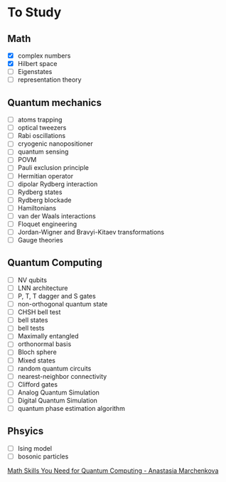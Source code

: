# To Study

## Math

* [X] complex numbers
* [X] Hilbert space
* [ ] Eigenstates
* [ ] representation theory

## Quantum mechanics

* [ ] atoms trapping
* [ ] optical tweezers
* [ ] Rabi oscillations
* [ ] cryogenic nanopositioner
* [ ] quantum sensing
* [ ] POVM
* [ ] Pauli exclusion principle
* [ ] Hermitian operator
* [ ] dipolar Rydberg interaction
* [ ] Rydberg states
* [ ] Rydberg blockade
* [ ] Hamiltonians
* [ ] van der Waals interactions
* [ ] Floquet engineering
* [ ] Jordan-Wigner and Bravyi-Kitaev transformations
* [ ] Gauge theories

## Quantum Computing

* [ ] NV qubits
* [ ] LNN architecture
* [ ] P, T, T dagger and S gates
* [ ] non-orthogonal quantum state
* [ ] CHSH bell test
* [ ] bell states
* [ ] bell tests
* [ ] Maximally entangled
* [ ] orthonormal basis
* [ ] Bloch sphere
* [ ] Mixed states
* [ ] random quantum circuits
* [ ] nearest-neighbor connectivity
* [ ] Clifford gates
* [ ] Analog Quantum Simulation
* [ ] Digital Quantum Simulation
* [ ] quantum phase estimation algorithm

## Phsyics

* [ ] Ising model
* [ ] bosonic particles

[Math Skills You Need for Quantum Computing - Anastasia Marchenkova](https://youtu.be/_v1_mlzyxs0)
